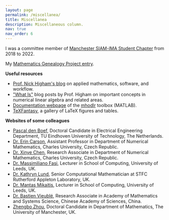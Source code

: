 ```yaml
---
layout: page
permalink: /miscellanea/
title: Miscellanea
description: Miscellaneous column.
nav: true
nav_order: 6
---
```


<p>I was a committee member of <a href="https://www.maths.manchester.ac.uk/~siam/">Manchester SlAM-lMA Student Chapter</a> from 2018 to 2022.</p>

<p>My <a href="https://www.mathgenealogy.org/id.php?id=306215">Mathematics Genealogy Project entry</a>.</p>


<b>Useful resources</b>

<ul>

<li><a href="https://nhigham.com/">Prof. Nick Higham's blog</a> on applied mathematics, software, and workflow.</li>

<li><a href="https://nhigham.com/index-of-what-is-articles/">"What Is"</a> blog posts by Prof. Higham on important concepts in numerical linear algebra and related areas.</li>

<li><a href="https://mhodlr.readthedocs.io/en/latest/index.html">Documentation webpage</a> of the <a href="https://xiaobo-liu.github.io/software/">mhodlr</a> toolbox (MATLAB).</li>

<li><a href="https://bvieuble.github.io/texfantasy/">TeXFantasy</a>, a gallery of LaTeX figures and tables.</li>

</ul>

<b>Websites of some colleagues</b>

<ul>

<li><a href="https://research.tue.nl/en/persons/pascal-den-boef">Pascal den Boef</a>, Doctoral Candidate in Electrical Engineering Department, TU Eindhoven University of Technology, The Netherlands.</li>

<li><a href="https://www.karlin.mff.cuni.cz/~carson/">Dr. Erin Carson</a>, Assistant Professor in Department of Numerical Mathematics, Charles University, Czech Republic.</li>

<li><a href="https://xinyechen.com/">Dr. Xinye Chen</a>, Research Associate in Department of Numerical Mathematics, Charles University, Czech Republic.</li>

<li><a href="https://eps.leeds.ac.uk/computing/staff/14034/massimiliano-fasi">Dr. Massimiliano Fasi</a>, Lecturer in School of Computing, University of Leeds, UK.</li>

<li><a href="https://www.katlund.com/">Dr. Kathryn Lund</a>, Senior Computational Mathematician at STFC Rutherford Appleton Laboratory, UK.</li>

<li><a href="https://mmikaitis.github.io/">Dr. Mantas Mikaitis</a>, Lecturer in School of Computing, University of Leeds, UK.</li>

<li><a href="https://bvieuble.github.io/">Dr. Bastien Vieublé</a>, Research Associate in Academy of Mathematics and Systems Science, Chinese Academy of Sciences, China.</li>

<li><a href="https://zbzhou.com/">Zhengbo Zhou</a>, Doctoral Candidate in Department of Mathematics, The University of Manchester, UK.</li>

</ul>